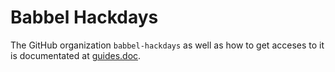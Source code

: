 # Babbel Hackdays

The GitHub organization `babbel-hackdays` as well as how to get acceses to it is documentated at [guides.doc](https://doc.babbel.com/lessonnine/guides.doc/tooling/github.html#granting-access-to-babbel-hackdays-github-organization).
